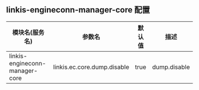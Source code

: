 ## linkis-engineconn-manager-core 配置

| 模块名(服务名) | 参数名 | 默认值 | 描述 |
| -------- | -------- | ----- |----- |
| linkis-engineconn-manager-core |linkis.ec.core.dump.disable|true|dump.disable|
